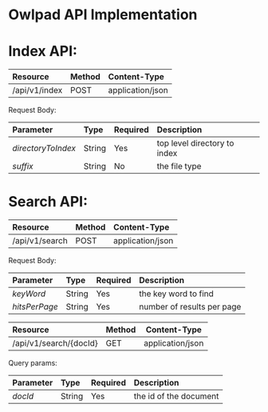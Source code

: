 Owlpad API Implementation
=========================

<b>Index API:</b>
==================

| Resource      | Method        | Content-Type      |
| :-------------|:--------------|:------------------|
| /api/v1/index | POST          | application/json  |

Request Body:

| Parameter          | Type       | Required |   Description                |
| :------------------|:-----------|:---------|:-----------------------------|
| *directoryToIndex* | String     | Yes      | top level directory to index |
| *suffix*           | String     | No       |the file type                 |


<b>Search API:</b>
==================

| Resource       | Method        | Content-Type      |
| :--------------|:--------------|:------------------|
| /api/v1/search | POST          | application/json  |

Request Body:

| Parameter         | Type       | Required |   Description                  |
| :-----------------|:-----------|:---------|:-------------------------------|
| *keyWord*         | String     |Yes       | the key word to find           |
| *hitsPerPage*     | String     |Yes       | number of results per page     |


| Resource               | Method       | Content-Type     |
| :----------------------|:-------------|------------------|
| /api/v1/search/{docId} | GET          | application/json |

Query params:

| Parameter         | Type       | Required |   Description         |
| ------------------|:-----------|:---------|:----------------------|
| *docId*           | String     | Yes      |the id of the document |

